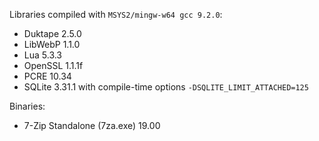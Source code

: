 Libraries compiled with `MSYS2/mingw-w64 gcc 9.2.0`:

* Duktape 2.5.0
* LibWebP 1.1.0
* Lua 5.3.3
* OpenSSL 1.1.1f
* PCRE 10.34
* SQLite 3.31.1 with compile-time options `-DSQLITE_LIMIT_ATTACHED=125`

Binaries:
* 7-Zip Standalone (7za.exe) 19.00
